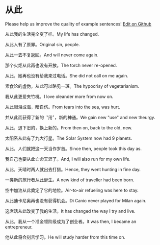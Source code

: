 # 从此

Please help us improve the quality of example sentences! [Edit on Github](https://github.com/jiyushe/jiyu-example-sentence-source/blob/main/chinese/congci.md)

<p><span class="chinese">从此我的生活完全变了样。</span><span class="english">My life has changed.</span></p>

<p><span class="chinese">从此人有了原罪。</span><span class="english">Original sin, people.</span></p>

<p><span class="chinese">从此一去不复返回。</span><span class="english">And will never come again.</span></p>

<p><span class="chinese">那个火炬从此再也没有开放。</span><span class="english">The torch never re-opened.</span></p>

<p><span class="chinese">从此，她再也没有给我来过电话。</span><span class="english">She did not call on me again.</span></p>

<p><span class="chinese">素食论的虚伪，从此可以略见一斑。</span><span class="english">The hypocrisy of vegetarianism.</span></p>

<p><span class="chinese">我从此更爱夹竹桃。</span><span class="english">I love oleander more from now on.</span></p>

<p><span class="chinese">从此眼泪成海，暗自伤。</span><span class="english">From tears into the sea, was hurt.</span></p>

<p><span class="chinese">并从此而获得了新的〝用〞，新的神通。</span><span class="english">We gain new "use" and new theurgy.</span></p>

<p><span class="chinese">从此，退下旧的，换上新的。</span><span class="english">From then on, back to the old, new.</span></p>

<p><span class="chinese">太阳系从此有了九大行星。</span><span class="english">The Solar System now had 9 planets.</span></p>

<p><span class="chinese">从此，人们就把这一天当作岁首。</span><span class="english">Since then, people took this day as.</span></p>

<p><span class="chinese">我自己也要从此亡命天涯了。</span><span class="english">And, I will also run for my own life.</span></p>

<p><span class="chinese">从此，天晴时两人就出去打猎。</span><span class="english">Hence, they went hunting in fine day.</span></p>

<p><span class="chinese">一类新的旅行者从此诞生。</span><span class="english">A new kind of traveller had been born.</span></p>

<p><span class="chinese">空中加油从此奠定了它的地位。</span><span class="english">Air-to-air refueling was here to stay.</span></p>

<p><span class="chinese">从此迪卡尼奥再也没有获得机会。</span><span class="english">Di Canio never played for Milan again.</span></p>

<p><span class="chinese">这席话从此改变了我的生活。</span><span class="english">It has changed the way I try and live.</span></p>

<p><span class="chinese">从此，我从一个准金领阶级成为了创业者。</span><span class="english">It was then, I became an entrepreneur.</span></p>

<p><span class="chinese">他从此将会刻苦学习。</span><span class="english">He will study harder from this time on.</span></p>

